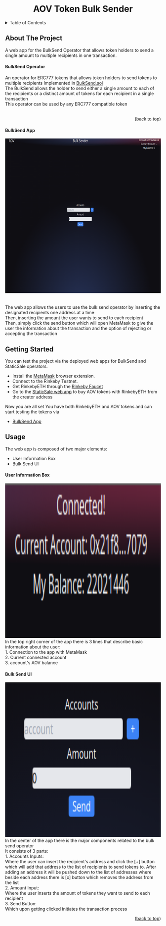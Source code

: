 <div id="top"></div>

<!-- PROJECT LOGO -->
<br />
<div align="center">
  <h1 align="center">AOV Token Bulk Sender</h1>
</div>



<!-- TABLE OF CONTENTS -->
<details>
  <summary>Table of Contents</summary>
  <ol>
    <li>
      <a href="#about-the-project">About The Project</a>
      <ul>
        <li><a href="#bulksend-operator">BulkSend Operator</a></li>
        <li><a href="#bulksend-app">BulkSend App</a></li>
      </ul>
    </li>
    <li><a href="#getting-started">Getting Started</a></li>
    <li>
      <a href="#usage">Usage</a>
      <ul>
        <li><a href="#user-information-box">User Information Box</a></li>
        <li><a href="#bulk-send-ui">Bulk Send UI</a></li>
      </ul>
    </li>
  </ol>
</details>



<!-- ABOUT THE PROJECT -->
## About The Project

A web app for the BulkSend Operator that allows token holders to send a single amount to multiple recipients in one transaction. 

#### BulkSend Operator

An operator for ERC777 tokens that allows token holders to send tokens to multiple recipients Implemented in [BulkSend.sol](https://github.com/IVIosab/ERC777/blob/main/contracts/BulkSend.sol)<br>
The BulkSend allows the holder to send either a single amount to each of the recipients or a distinct amount of tokens for each recipient in a single transaction<br>
This operator can be used by any ERC777 compatible token<br>
<br>

<p align="right">(<a href="#top">back to top</a>)</p>

#### BulkSend App

<div align="center">
  <img src="images/bulksend.png" alt="WebApp" width="744" height="500">
</div>
<br>
<br>
The web app allows the users to use the bulk send operator by inserting the designated recipients one address at a time<br>
Then, inserting the amount the user wants to send to each recipient<br>
Then, simply click the send button which will open MetaMask to give the user the information about the transaction and the option of rejecting or accepting the transaction<br>

<!-- GETTING STARTED -->
## Getting Started
You can test the project via the deployed web apps for BulkSend and StaticSale operators.

* Install the [MetaMask](https://chrome.google.com/webstore/detail/metamask/nkbihfbeogaeaoehlefnkodbefgpgknn?hl=en) browser extension.
* Connect to the Rinkeby Testnet.
* Get RinkebyETH through the [Rinkeby Faucet](https://rinkebyfaucet.com/)
* Go to the [StaticSale web app](https://static-sale.vercel.app/) to buy AOV tokens with RinkebyETH from the creator address


Now you are all set
You have both RinkebyETH and AOV tokens and can start testing the tokens via 
* [BulkSend App](https://bulk-sender.vercel.app/)

<!-- USAGE EXAMPLES -->
## Usage

The web app is composed of two major elements:
* User Information Box
* Bulk Send UI

#### User Information Box
<div align="center">
  <img src="images/information.png" alt="WebApp" width="744" height="500">
</div>
In the top right corner of the app there is 3 lines that describe basic information about the user: <br>
1. Connection to the app with MetaMask<br>
2. Current connected account<br>
3. account's AOV balance<br>

#### Bulk Send UI
<div align="center">
  <img src="images/ui.png" alt="WebApp" width="744" height="500">
</div>
In the center of the app there is the major components related to the bulk send operator <br>
It consists of 3 parts:<br>
1. Accounts Inputs: <br>Where the user can insert the recipient's address and click the [+] button which will add that address to the list of recipients to send tokens to. After adding an address it will be pushed down to the list of addresses where beside each address there is [x] button which removes the address from the list<br>
2. Amount Input: <br>Where the user inserts the amount of tokens they want to send to each recipient<br>
3. Send Button: <br>Which upon getting clicked initiates the transaction process<br>


<p align="right">(<a href="#top">back to top</a>)</p>
